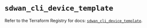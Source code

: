 # `sdwan_cli_device_template`

Refer to the Terraform Registry for docs: [`sdwan_cli_device_template`](https://registry.terraform.io/providers/ciscodevnet/sdwan/0.8.0/docs/resources/cli_device_template).
